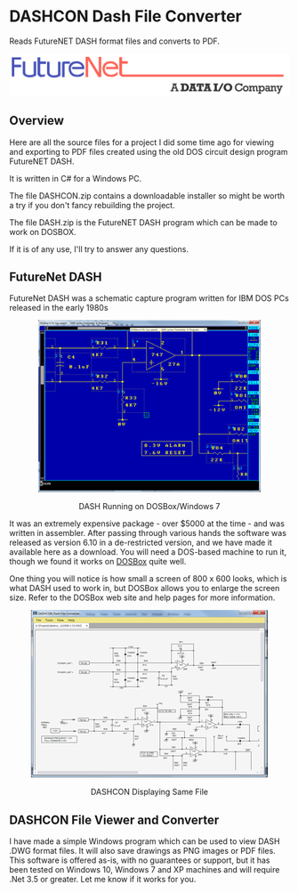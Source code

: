 # DASHCON Dash File Converter
Reads FutureNET DASH format files and converts to PDF.

<p align="center">
<img src="https://raw.githubusercontent.com/gary-1959/dashcon/main/images/futurenet-1.png" alt="FutureNET DASH Logo" title="FutureNET DASH Logo">
</p>

## Overview
Here are all the source files for a project I did some time ago for viewing and exporting to PDF files created using the old DOS circuit design program FutureNET DASH.

It is written in C# for a Windows PC.

The file DASHCON.zip contains a downloadable installer so might be worth a try if you don't fancy rebuilding the project. 

The file DASH.zip is the FutureNET DASH program which can be made to work on DOSBOX.

If it is of any use, I'll try to answer any questions.

## FutureNet DASH

FutureNet DASH was a schematic capture program written for IBM DOS PCs released in the early 1980s

<p align="center">
<img src="https://raw.githubusercontent.com/gary-1959/dashcon/main/images/dash-on-dosbox.png" alt="DASH Running on DOSBox/Windows 7" title="DASH Running on DOSBox/Windows 7"></p>

<p align="center">DASH Running on DOSBox/Windows 7</p>


It was an extremely expensive package - over $5000 at the time - and was written in assembler. After passing through various hands the software was released as version 6.10 in a de-restricted version, and we have made it available here as a download. You will need a DOS-based machine to run it, though we found it works on <a href = "http://www.dosbox.com/download.php?main=1" target="_blank">DOSBox</a>  quite well.

One thing you will notice is how small a screen of 800 x 600 looks, which is what DASH used to work in, but DOSBox allows you to enlarge the screen size. Refer to the DOSBox web site and help pages for more information.

<p align="center">
<img src="https://raw.githubusercontent.com/gary-1959/dashcon/main/images/dashcon-example.png" alt="DASHCON Displaying Same File" title="DASHCON Displaying Same File"></p>

<p align="center">DASHCON Displaying Same File</p>

## DASHCON File Viewer and Converter
				
I have made a simple Windows program which can be used to view DASH .DWG format files. It will also save drawings as PNG images or PDF files. This software is offered as-is, with no guarantees or support, but it has been tested on Windows 10, Windows 7 and XP machines and will require .Net 3.5 or greater. Let me know if it works for you.




